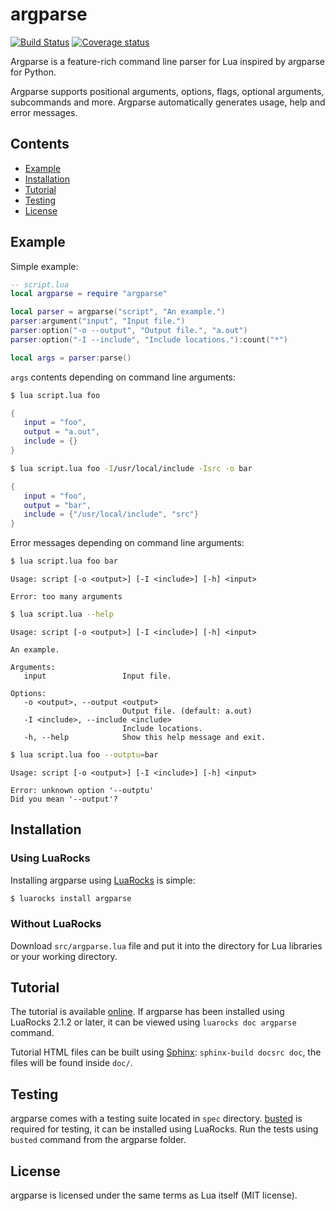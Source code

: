 # argparse

[![Build Status](https://travis-ci.org/luarocks/argparse.png?branch=master)](https://travis-ci.org/luarocks/argparse)
[![Coverage status](https://codecov.io/gh/luarocks/argparse/branch/master/graph/badge.svg)](https://codecov.io/gh/luarocks/argparse)

Argparse is a feature-rich command line parser for Lua inspired by argparse for Python.

Argparse supports positional arguments, options, flags, optional arguments, subcommands and more. Argparse automatically generates usage, help and error messages.

## Contents

* [Example](#example)
* [Installation](#installation)
* [Tutorial](#tutorial)
* [Testing](#testing)
* [License](#license)

## Example

Simple example:

```lua
-- script.lua
local argparse = require "argparse"

local parser = argparse("script", "An example.")
parser:argument("input", "Input file.")
parser:option("-o --output", "Output file.", "a.out")
parser:option("-I --include", "Include locations."):count("*")

local args = parser:parse()
```

`args` contents depending on command line arguments:

```bash
$ lua script.lua foo
```

```lua
{
   input = "foo",
   output = "a.out",
   include = {}
}
```

```bash
$ lua script.lua foo -I/usr/local/include -Isrc -o bar
```

```lua
{
   input = "foo",
   output = "bar",
   include = {"/usr/local/include", "src"}
}
```

Error messages depending on command line arguments:

```bash
$ lua script.lua foo bar
```

```
Usage: script [-o <output>] [-I <include>] [-h] <input>

Error: too many arguments
```

```bash
$ lua script.lua --help
```

```
Usage: script [-o <output>] [-I <include>] [-h] <input>

An example. 

Arguments: 
   input                 Input file.

Options: 
   -o <output>, --output <output>
                         Output file. (default: a.out)
   -I <include>, --include <include>
                         Include locations.
   -h, --help            Show this help message and exit.
```

```bash
$ lua script.lua foo --outptu=bar
```

```
Usage: script [-o <output>] [-I <include>] [-h] <input>

Error: unknown option '--outptu'
Did you mean '--output'?
```

## Installation

### Using LuaRocks

Installing argparse using [LuaRocks](http://luarocks.org) is simple:

```bash
$ luarocks install argparse
```

### Without LuaRocks

Download `src/argparse.lua` file and put it into the directory for Lua libraries or your working directory.

## Tutorial

The tutorial is available [online](http://argparse.readthedocs.org). If argparse has been installed using LuaRocks 2.1.2 or later, it can be viewed using `luarocks doc argparse` command.

Tutorial HTML files can be built using [Sphinx](http://sphinx-doc.org/): `sphinx-build docsrc doc`, the files will be found inside `doc/`.

## Testing

argparse comes with a testing suite located in `spec` directory. [busted](http://olivinelabs.com/busted/) is required for testing, it can be installed using LuaRocks. Run the tests using `busted` command from the argparse folder.

## License

argparse is licensed under the same terms as Lua itself (MIT license).
